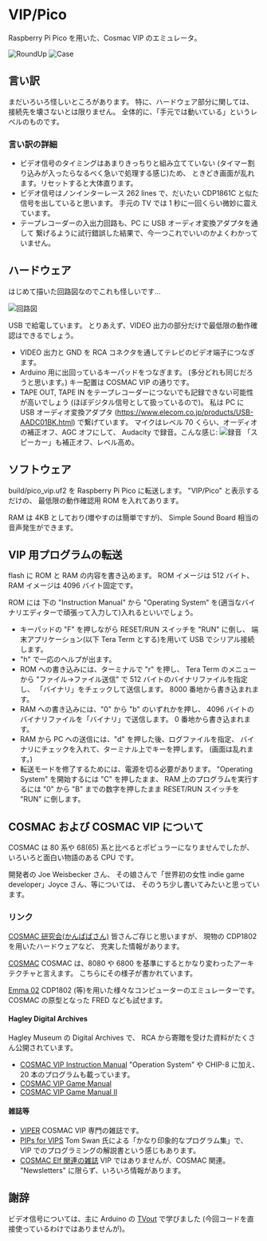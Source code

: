 # VIP/Pico

Raspberry Pi Pico を用いた、Cosmac VIP のエミュレータ。

![RoundUp](doc/roundup.jpg) ![Case](doc/case.jpg)

## 言い訳

まだいろいろ怪しいところがあります。
特に、ハードウェア部分に関しては、接続先を壊さないとは限りません。
全体的に、「手元では動いている」というレベルのものです。

### 言い訳の詳細

- ビデオ信号のタイミングはあまりきっちりと組み立てていない
(タイマー割り込みが入ったらなるべく急いで処理する感じ)ため、
ときどき画面が乱れます。リセットすると大体直ります。
- ビデオ信号はノンインターレース 262 lines で、だいたい CDP1861C と似た
信号を出していると思います。
手元の TV では 1 秒に一回くらい微妙に震えています。
- テープレコーダーの入出力回路も、PC に USB オーディオ変換アダプタを通して
繋げるように試行錯誤した結果で、今一つこれでいいのかよくわかっていません。



## ハードウェア

はじめて描いた回路図なのでこれも怪しいです…

![回路図](doc/vip_pico_schematic.png)

USB で給電しています。
とりあえず、VIDEO 出力の部分だけで最低限の動作確認はできるでしょう。

- VIDEO 出力と GND を RCA コネクタを通してテレビのビデオ端子につなぎます。
- Arduino 用に出回っているキーパッドをつなぎます。
(多分どれも同じだろうと思います。)
キー配置は COSMAC VIP の通りです。
- TAPE OUT, TAPE IN をテープレコーダーにつないでも記録できない可能性が高いでしょう
(ほぼデジタル信号として扱っているので)。
私は PC に USB オーディオ変換アダプタ
(https://www.elecom.co.jp/products/USB-AADC01BK.html)
で繋げています。
マイクはレベル 70 くらい、オーディオの補正オフ、AGC オフにして、
Audacity で録音。こんな感じ: ![録音](doc/screenshot_audacity.png)
「スピーカー」も補正オフ、レベル高め。


## ソフトウェア

build/pico_vip.uf2 を Raspberry Pi Pico に転送します。
"VIP/Pico" と表示するだけの、
最低限の動作確認用 ROM を入れてあります。

RAM は 4KB としており(増やすのは簡単ですが)、
Simple Sound Board 相当の音声発生ができます。


## VIP 用プログラムの転送

flash に ROM と RAM の内容を書き込めます。
ROM イメージは 512 バイト、RAM イメージは 4096 バイト固定です。

ROM には 下の "Instruction Manual" から "Operating System" 
を(適当なバイナリエディターで頑張って入力して)入れるといいでしょう。

- キーパッドの "F" を押しながら RESET/RUN スイッチを "RUN" に倒し、
端末アプリケーション(以下 Tera Term とする)を用いて USB でシリアル接続します。
- "h" で一応のヘルプが出ます。
- ROM への書き込みには、ターミナルで "r" を押し、
Tera Term のメニューから "ファイル→ファイル送信" で 512 バイトのバイナリファイルを指定し、
「バイナリ」をチェックして送信します。
8000 番地から書き込まれます。
- RAM への書き込みには、"0" から "b" のいずれかを押し、
4096 バイトのバイナリファイルを「バイナリ」で送信します。
0 番地から書き込まれます。
- RAM から PC への送信には、"d" を押した後、ログファイルを指定、
バイナリにチェックを入れて、ターミナル上でキーを押します。
(画面は乱れます。)
- 転送モードを修了するためには、電源を切る必要があります。
"Operating System" を開始するには "C" を押したまま、
RAM 上のプログラムを実行するには "0" から "B" までの数字を押したまま
RESET/RUN スイッチを "RUN" に倒します。


## COSMAC および COSMAC VIP について

COSMAC は 80 系や 68(65) 系と比べるとポピュラーになりませんでしたが、
いろいろと面白い物語のある CPU です。

開発者の Joe Weisbecker さん、
その娘さんで「世界初の女性 indie game developer」Joyce さん、等については、
そのうち少し書いてみたいと思っています。


### リンク

[COSMAC 研究会(かんぱぱさん)](https://kanpapa.com/cosmac/)
皆さんご存じと思いますが、
現物の CDP1802 を用いたハードウェアなど、
充実した情報があります。

[COSMAC](http://www.st.rim.or.jp/~nkomatsu/miscproc/CDP1802.html)
COSMAC は、8080 や 6800 を基準にするとかなり変わったアーキテクチャと言えます。
こちらにその様子が書かれています。

[Emma 02](https://www.emma02.hobby-site.com/)
CDP1802 (等)を用いた様々なコンピューターのエミュレーターです。
COSMAC の原型となった FRED なども試せます。


#### Hagley Digital Archives

Hagley Museum の Digital Archives で、
RCA から寄贈を受けた資料がたくさん公開されています。

- [COSMAC VIP Instruction Manual](https://digital.hagley.org/LMSS_246409_873_11)
"Operation System" や CHIP-8 に加え、20 本のプログラムも載っています。
- [COSMAC VIP Game Manual](https://digital.hagley.org/LMSS_246409_873_12)
- [COSMAC VIP Game Manual II](https://digital.hagley.org/MSS_246477_MA1210_011)

#### 雑誌等

- [VIPER](https://github.com/mattmikolay/viper) 
COSMAC VIP 専門の雑誌です。
- [PIPs for VIPS](https://github.com/TomSwan/pips-for-vips)
Tom Swan 氏による「かなり印象的なプログラム集」で、
VIP でのプログラミングの解説書という感じもあります。
- [COSMAC Elf 関連の雑誌](http://www.cosmacelf.com/publications/newsletters/)
VIP ではありませんが、COSMAC 関連。
"Newsletters" に限らず、いろいろ情報があります。


## 謝辞

ビデオ信号については、主に Arduino の [TVout](https://github.com/Avamander/arduino-tvout)
で学びました
(今回コードを直接使っているわけではありませんが)。
